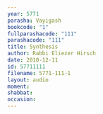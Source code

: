 ```yaml
---
year: 5771
parasha: Vayigash
bookcode: "1"
fullparashacode: "111"
parashacode: "111"
title: Synthesis
author: Rabbi Eliezer Hirsch
date: 2010-12-11
id: 57711111
filename: 5771-111-1
layout: audio
moment: 
shabbat: 
occasion: 
---
```


